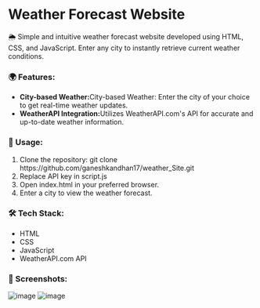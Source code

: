 <h1>Weather Forecast Website</h1>

🌦️ Simple and intuitive weather forecast website developed using HTML, CSS, and JavaScript. Enter any city to instantly retrieve current weather conditions.

<h3>🌍 Features:</h3>
<ul>
  <li><b>City-based Weather:</b>City-based Weather: Enter the city of your choice to get real-time weather updates.</li>
  <li><b>WeatherAPI Integration:</b>Utilizes WeatherAPI.com's API for accurate and up-to-date weather information.</li>
</ul>

<h3>🚀 Usage:</h3>
<ol>
  <li>Clone the repository: git clone https://github.com/ganeshkandhan17/weather_Site.git</li>
  <li>Replace API key in script.js</li>
  <li>Open index.html in your preferred browser.</li>
  <li>Enter a city to view the weather forecast.</li>
</ol>
  
<h3>🛠️ Tech Stack:</h3>

<ul>
  <li>HTML</li>
  <li>CSS</li>
  <li>JavaScript</li>
  <li>WeatherAPI.com API</li>
</ul>

<h3>📸 Screenshots:</h3>

![image](https://github.com/ganeshkandhan17/Weather_Site/assets/87404827/0ac78e63-ecec-4c22-be83-1d6e1443a822)
![image](https://github.com/ganeshkandhan17/Weather_Site/assets/87404827/849bf9f8-fe0a-4011-a136-e94469c205d4)

